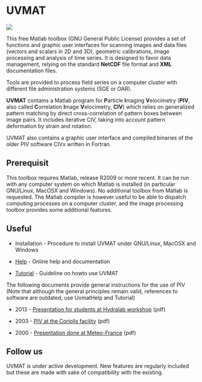 # UVMAT

![](img-uvmat.png)

This free Matlab toolbox (GNU General Public License) provides a set of functions and graphic user interfaces for scanning images and data files (vectors and scalars in 2D and 3D), geometric calibrations, image processing and analysis of time series.
It is designed to favor data management, relying on the standard **NetCDF** file format and **XML** documentation files.

Tools are provided to process field series on a computer cluster with different file administration systems (SGE or OAR).

**UVMAT** contains a Matlab program for **P**article **I**maging **V**elocimetry (**PIV**, also called **C**orrelation **I**mage **V**elocimetry, **CIV**) which relies on generalized pattern matching by direct cross-correlation of pattern boxes between image pairs.
It includes iterative CIV, taking into account pattern deformation by strain and rotation.

UVMAT also contains a graphic user interface and compiled binaries of the older PIV software ​CIVx written in Fortran.

## Prerequisit

This toolbox requires Matlab, release R2009 or more recent.
It can be run with any computer system on which Matlab is installed (in particular GNU/Linux, MacOSX and Windows).
No additional toolbox from Matlab is requested.
The Matlab compiler is however useful to be able to dispatch computing processes on a computer cluster, and the image processing toolbox provides some additional features.

## Useful

- Installation - Procedure to install UVMAT under GNU/Linux, MacOSX and Windows 

- [Help](https://legi.gricad-pages.univ-grenoble-alpes.fr/soft/uvmat-doc/help) - Online help and documentation 

- [Tutorial](https://legi.gricad-pages.univ-grenoble-alpes.fr/soft/uvmat-doc/tutorial) - Guideline on howto use UVMAT 

The following documents provide general instructions for the use of PIV (Note that although the general principles remain valid, references to software are outdated, use UvmatHelp and Tutorial)

- 2013 - [Presentation for students at Hydralab workshop](bib/2013-piv-at-hydralab.pdf) (pdf)

- 2003 - [PIV at the Coriolis facility](bib/2003-civ-at-coriolis.pdf) (pdf)

- 2000 - [Presentation done at Meteo-France](bib/2000-civ-at-meteofrance.pdf) (pdf)

## Follow us

UVMAT is under active development. New features are regularly included but these are made with sake of compatibility with the existing.
